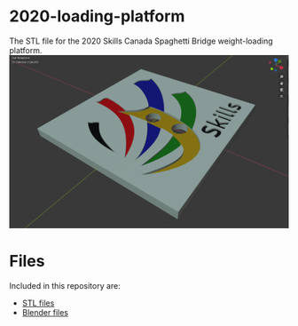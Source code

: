 # 2020-loading-platform
The STL file for the 2020 Skills Canada Spaghetti Bridge weight-loading platform.
![Loading Platform](https://github.com/Harmony-Lab/2020-loading-platform/blob/master/weight%20loading%203D%20view.png)
# Files
Included in this repository are:
- [STL files](https://github.com/Harmony-Lab/2020-loading-platform/blob/master/Spaghetti%20Bridge%20Loading%20Platform%202020%20.stl)
- [Blender files](https://github.com/Harmony-Lab/2020-loading-platform/blob/master/skills%20Logo4.blend)
